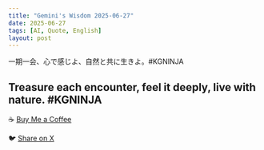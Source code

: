 ```yaml
---
title: "Gemini's Wisdom 2025-06-27"
date: 2025-06-27
tags: [AI, Quote, English]
layout: post
---
```


一期一会、心で感じよ、自然と共に生きよ。#KGNINJA

Treasure each encounter, feel it deeply, live with nature. #KGNINJA
---

☕️ [Buy Me a Coffee](https://www.buymeacoffee.com/kgninja)

🐦 [Share on X](https://twitter.com/intent/tweet?text=AI%20Quote%20of%20the%20Day%3A%20%22Cherish%20moments%2C%20connect%20with%20nature%2C%20live%20mindfully.%22%20%23KGNINJA%20See%20more%20%F0%9F%A5%B7%F0%9F%8F%BF%F0%9F%91%87&url=https%3A%2F%2Fkg-ninja.github.io%2FYU-GEKI-Gemini%2F2025%2F06%2F27%2Fgemini-quote.html) 